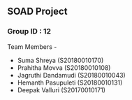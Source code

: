 ## SOAD Project

### Group ID : 12
Team Members - 
- Suma Shreya (S20180010170)
- Prahitha Movva (S20180010108)
- Jagruthi Dandamudi (S20180010043)
- Hemanth Pasupuleti (S20180010131)
- Deepak Valluri (S20170010171)
